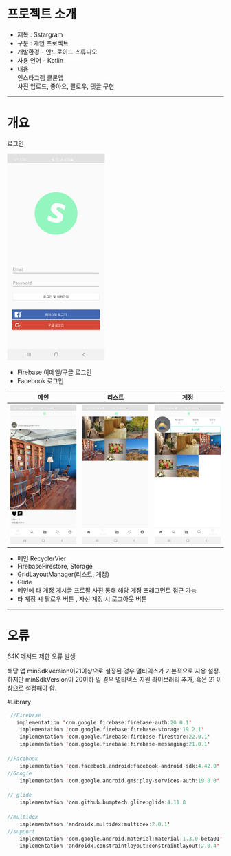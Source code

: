 # 프로젝트 소개
- 제목 : Sstargram
- 구분 : 개인 프로젝트
- 개발환경 - 안드로이드 스튜디오
- 사용 언어 - Kotlin
- 내용  
인스타그램 클론앱   
사진 업로드, 좋아요, 팔로우, 댓글 구현

---
# 개요
로그인

![image1](https://github.com/jdsaeyqo/project-SNS/blob/master/app/src/main/res/drawable/sns_image_1.jpg)  

- Firebase 이메일/구글 로그인
- Facebook 로그인

메인 | 리스트 | 계정
:------:|:-------:|:------:|
![image3](https://github.com/jdsaeyqo/project-SNS/blob/master/app/src/main/res/drawable/sns_image_3.jpg)|![image2](https://github.com/jdsaeyqo/project-SNS/blob/master/app/src/main/res/drawable/sns_image_2.jpg)|![image5](https://github.com/jdsaeyqo/project-SNS/blob/master/app/src/main/res/drawable/sns_image_5.jpg)

- 메인 RecyclerVier
- FirebaseFirestore, Storage
- GridLayoutManager(리스트, 계정)
- Glide
- 메인에 타 계정 게시글 프로필 사진 통해 해당 계정 프래그먼트 접근 가능 
- 타 계정 시 팔로우 버튼 , 자신 계정 시 로그아웃 버튼  

---
# 오류
64K 메서드 제한 오류 발생  

해당 앱 minSdkVersion이21이상으로 설정된 경우 멀티덱스가 기본적으로 사용 설정.  
하지만 minSdkVersion이 20이하 일 경우 멀티덱스 지원 라이브러리 추가, 혹은 21 이상으로 설정해야 함.






#Library
~~~kotlin  
 //Firebase
   implementation 'com.google.firebase:firebase-auth:20.0.1'
    implementation 'com.google.firebase:firebase-storage:19.2.1'
    implementation 'com.google.firebase:firebase-firestore:22.0.1'
    implementation 'com.google.firebase:firebase-messaging:21.0.1'
    
//Facebook
    implementation 'com.facebook.android:facebook-android-sdk:4.42.0'
//Google
    implementation 'com.google.android.gms:play-services-auth:19.0.0'
  
// glide
    implementation 'com.github.bumptech.glide:glide:4.11.0
    
//multidex
    implementation 'androidx.multidex:multidex:2.0.1'
//support
    implementation 'com.google.android.material:material:1.3.0-beta01'
    implementation 'androidx.constraintlayout:constraintlayout:2.0.4'
~~~
